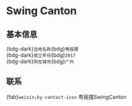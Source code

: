 # Swing Canton

## 基本信息

{bdg-dark}`当地名称`{bdg}`粤摇摆`  
{bdg-dark}`成立年份`{bdg}`2017`  
{bdg-dark}`所在城市`{bdg}`广州`  

## 联系

{fab}`weixin;ky-contact-icon` 粤摇摆SwingCanton  
